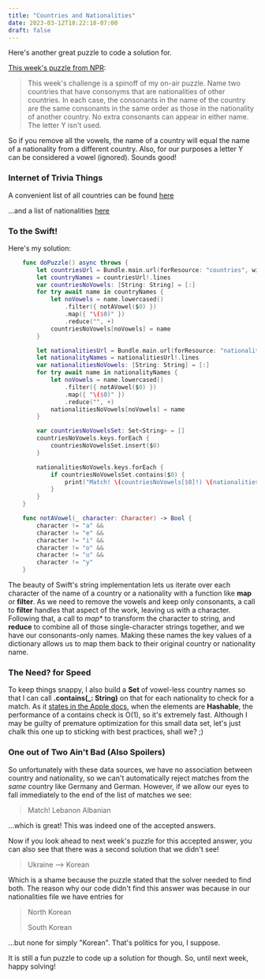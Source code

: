 ```yaml
---
title: "Countries and Nationalities"
date: 2023-03-12T18:22:18-07:00
draft: false
---
```

 
Here's another great puzzle to code a solution for.

[This week's puzzle from NPR](https://www.npr.org/2023/03/12/1162867188/sunday-puzzle-around-the-world-in-nine-words):

> This week's challenge is a spinoff of my on-air puzzle. Name two countries that have consonyms that are nationalities of other countries. In each case, the consonants in the name of the country are the same consonants in the same order as those in the nationality of another country. No extra consonants can appear in either name. The letter Y isn't used.

So if you remove all the vowels, the name of a country will equal the name of a nationality from a different country. Also, for our purposes a letter Y can be considered a vowel (ignored). Sounds good!

### Internet of Trivia Things

A convenient list of all countries can be found [here](https://copylists.com/geography/list-all-countries/)

...and a list of nationalities [here](https://assets.publishing.service.gov.uk/government/uploads/system/uploads/attachment_data/file/664133/CH_Nationality_List_20171130_v1.csv)

### To the Swift!

Here's my solution:

```swift
    func doPuzzle() async throws {
        let countriesUrl = Bundle.main.url(forResource: "countries", withExtension: "txt")
        let countryNames = countriesUrl!.lines
        var countriesNoVowels: [String: String] = [:]
        for try await name in countryNames {
            let noVowels = name.lowercased()
                .filter({ notAVowel($0) })
                .map({ "\($0)" })
                .reduce("", +)
            countriesNoVowels[noVowels] = name
        }

        let nationalitiesUrl = Bundle.main.url(forResource: "nationalities", withExtension: "txt")
        let nationalityNames = nationalitiesUrl!.lines
        var nationalitiesNoVowels: [String: String] = [:]
        for try await name in nationalityNames {
            let noVowels = name.lowercased()
                .filter({ notAVowel($0) })
                .map({ "\($0)" })
                .reduce("", +)
            nationalitiesNoVowels[noVowels] = name
        }

        var countriesNoVowelsSet: Set<String> = []
        countriesNoVowels.keys.forEach {
            countriesNoVowelsSet.insert($0)
        }

        nationalitiesNoVowels.keys.forEach {
            if countriesNoVowelsSet.contains($0) {
                print("Match! \(countriesNoVowels[$0]!) \(nationalitiesNoVowels[$0]!)")
            }
        }
    }

    func notAVowel(_ character: Character) -> Bool {
        character != "a" &&
        character != "e" &&
        character != "i" &&
        character != "o" &&
        character != "u" &&
        character != "y"
    }
```

The beauty of Swift's string implementation lets us iterate over each character of the name of a country or a nationality with a function like **map** or **filter**. As we need to remove the vowels and keep only consonants, a call to **filter** handles that aspect of the work, leaving us with a character. Following that, a call to *map** to transform the character to string, and **reduce** to combine all of those single-character strings together, and we have our consonants-only names. Making these names the key values of a dictionary allows us to map them back to their original country or nationality name.

### The Need? for Speed

To keep things snappy, I also build a **Set<String>** of vowel-less country names so that I can call **.contains(_: String)** on that for each nationality to check for a match. As it [states in the Apple docs](https://developer.apple.com/documentation/swift/set/contains(_:)), when the elements are **Hashable**, the performance of a contains check is O(1), so it's extremely fast. Although I may be guilty of premature optimization for this small data set, let's just chalk this one up to sticking with best practices, shall we? ;)

### One out of Two Ain't Bad (Also Spoilers)

So unfortunately with these data sources, we have no association between country and nationality, so we can't automatically reject matches from the *same* country like Germany and German. However, if we allow our eyes to fall immediately to the end of the list of matches we see:

> Match! Lebanon Albanian

...which is great! This was indeed one of the accepted answers.

Now if you look ahead to next week's puzzle for this accepted answer, you can also see that there was a second solution that we didn't see!

> Ukraine --> Korean

Which is a shame because the puzzle stated that the solver needed to find both. The reason why our code didn't find this answer was because in our nationalities file we have entries for 

> North Korean
>
> South Korean

...but none for simply "Korean". That's politics for you, I suppose.

It is still a fun puzzle to code up a solution for though. So, until next week, happy solving!
